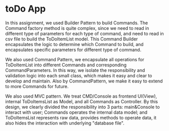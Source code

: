 # toDo App

In this assignment, we used Builder Pattern to build Commands. The Command factory method is quite complex, since we need to read in different type of parameters for each type of command, and need to read in csv file to build the ToDoItemList model. This Command Builder encapsulates the logic to determine which Command to build, and encapsulates specific parameters for different type of command.

We also used Command Pattern, we encapsulate all operations for ToDoItemList into different Commands and corresponding CommandParameters. In this way, we isolate the responsibility and validation logic into each small class, which makes it easy and clear to develop and maintain. Also by CommandPattern, we make it easy to extend to more Commands for future.

We also used MVC pattern. We treat CMD/Console as frontend UI(View), internal ToDoItemsList as Model, and all Commands as Controller. By this design, we clearly divided the responsibility into 3 parts: main&Console to interact with user; Commands operates the internal data model; and ToDoItemsList represents raw data, provides methods to operate data, it also hides the interaction with underlying "database file".
